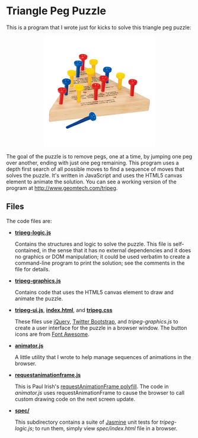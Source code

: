 Triangle Peg Puzzle
===================

This is a program that I wrote just for kicks to solve this triangle peg puzzle:

<p align="center">
  <img src="./puzzle.jpg?raw=true"/>
</p>

The goal of the puzzle is to remove pegs, one at a time, by jumping
one peg over another, ending with just one peg remaining.  This
program uses a depth first search of all possible moves to find a
sequence of moves that solves the puzzle.  It's written in JavaScript
and uses the HTML5 canvas element to animate the solution.  You can
see a working version of the program at http://www.geomtech.com/tripeg.

Files
-----

The code files are:

* [**tripeg-logic.js**](https://github.com/embeepea/tripeg/blob/master/tripeg-logic.js)

  Contains the structures and logic to solve the puzzle.  This file is self-contained,
  in the sense that it has no external dependencies and it does no graphics or DOM manipulation;
  it could be used verbatim to create a command-line program to print the solution; see
  the comments in the file for details.
  
* [**tripeg-graphics.js**](https://github.com/embeepea/tripeg/blob/master/tripeg-graphics.js)

  Contains code that uses the HTML5 canvas element to draw and animate the puzzle.
  
* [**tripeg-ui.js**](https://github.com/embeepea/tripeg/blob/master/tripeg-ui.js),
  [**index.html**](https://github.com/embeepea/tripeg/blob/master/index.html), and
  [**tripeg.css**](https://github.com/embeepea/tripeg/blob/master/tripeg.css)

  These files use [jQuery](http://jquery.com), [Twitter Bootstrap](http://getbootstrap.com),
  and *tripeg-graphics.js* to create a user
  interface for the puzzle in a browser window.  The button icons are from
  [Font Awesome](http://fontawesome.io/).

* [**animator.js**](https://github.com/embeepea/tripeg/blob/master/animator.js)

  A little utility that I wrote to help manage sequences of animations in the browser.
  
* [**requestanimationframe.js**](https://github.com/embeepea/tripeg/blob/master/requestanimationframe.js)

  This is Paul Irish's [requestAnimationFrame polyfill](http://www.paulirish.com/2011/requestanimationframe-for-smart-animating).
  The code in *animator.js* uses requestAnimationFrame to cause the
  browser to call custom drawing code on the next screen update.

* [**spec/**](https://github.com/embeepea/tripeg/blob/master/spec)

  This subdirectory contains a suite of [Jasmine](http://pivotal.github.io/jasmine/)
  unit tests for *tripeg-logic.js*; to run them, simply view *spec/index.html* file
  in a browser.
